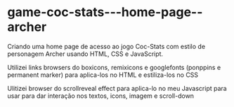 # game-coc-stats---home-page--archer
Criando uma home page de acesso ao jogo Coc-Stats com estilo de personagem Archer usando HTML, CSS e JavaScript.

Utilizei links browsers do boxicons, remixicons e googlefonts (ponppins e permanent marker) para aplica-los no HTML e estiliza-los no CSS

Ulitizei browser do scrollreveal effect para aplica-lo no meu Javascript para usar para dar interação nos textos, icons, imagem e scroll-down
